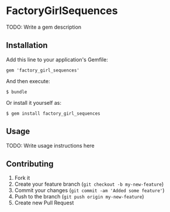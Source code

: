 # FactoryGirlSequences

TODO: Write a gem description

## Installation

Add this line to your application's Gemfile:

    gem 'factory_girl_sequences'

And then execute:

    $ bundle

Or install it yourself as:

    $ gem install factory_girl_sequences

## Usage

TODO: Write usage instructions here

## Contributing

1. Fork it
2. Create your feature branch (`git checkout -b my-new-feature`)
3. Commit your changes (`git commit -am 'Added some feature'`)
4. Push to the branch (`git push origin my-new-feature`)
5. Create new Pull Request
